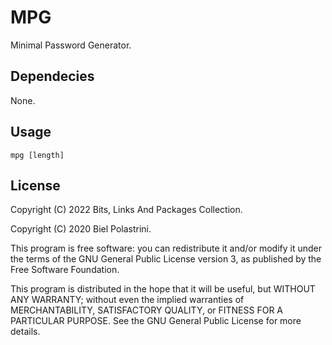# MPG

Minimal Password Generator.

## Dependecies

None.

## Usage

`mpg [length]`

## License

Copyright (C) 2022  Bits, Links And Packages Collection.

Copyright (C) 2020  Biel Polastrini.

This program is free software: you can redistribute it and/or modify it under the terms of the GNU General Public License version 3, as published
by the Free Software Foundation.

This program is distributed in the hope that it will be useful, but WITHOUT ANY WARRANTY; without even the implied warranties of MERCHANTABILITY, SATISFACTORY QUALITY, or FITNESS FOR A PARTICULAR PURPOSE.  See the GNU General Public License for more details.
